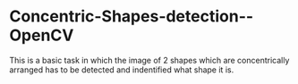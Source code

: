 # Concentric-Shapes-detection--OpenCV

This is a basic task in which the image of 2 shapes which are concentrically arranged has to be detected and indentified what shape it is.
